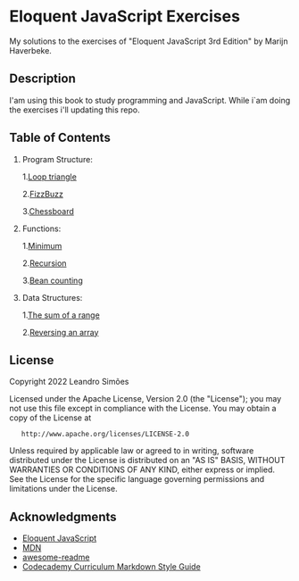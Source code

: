 # Eloquent JavaScript Exercises

My solutions to the exercises of "Eloquent JavaScript 3rd Edition" by Marijn Haverbeke.

## Description

I'am using this book to study programming and JavaScript. While i`am doing the exercises i'll updating this repo.

## Table of Contents

1. Program Structure:
      
      1.[Loop triangle](./program-structure/loop-triangle.js)

      2.[FizzBuzz](./program-structure/fizzbuzz.js)

      3.[Chessboard](./program-structure/chezz.js)

2. Functions:

      1.[Minimum](./functions/min.js)

      2.[Recursion](./functions/iseven.js)

      3.[Bean counting](./functions/countBs.js)

3. Data Structures:

      1.[The sum of a range](./data-structures/sumofrange.js)

      2.[Reversing an array](./data-structures/reversingarray.js)

## License

 Copyright 2022 Leandro Simões

   Licensed under the Apache License, Version 2.0 (the "License");
   you may not use this file except in compliance with the License.
   You may obtain a copy of the License at

       http://www.apache.org/licenses/LICENSE-2.0

   Unless required by applicable law or agreed to in writing, software
   distributed under the License is distributed on an "AS IS" BASIS,
   WITHOUT WARRANTIES OR CONDITIONS OF ANY KIND, either express or implied.
   See the License for the specific language governing permissions and
   limitations under the License.

## Acknowledgments

* [Eloquent JavaScript](https://eloquentjavascript.net/)
* [MDN](https://developer.mozilla.org/en-US/)
* [awesome-readme](https://github.com/matiassingers/awesome-readme)
* [Codecademy Curriculum Markdown Style Guide](https://curriculum-documentation.codecademy.com/content-guidelines/markdown-style-guide/)

